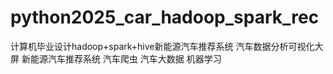 # python2025_car_hadoop_spark_rec
计算机毕业设计hadoop+spark+hive新能源汽车推荐系统 汽车数据分析可视化大屏 新能源汽车推荐系统 汽车爬虫 汽车大数据 机器学习
